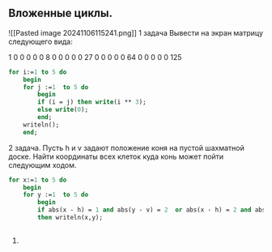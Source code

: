 
## Вложенные циклы.
![[Pasted image 20241106115241.png]] 1 задача
Вывести на экран матрицу следующего вида:

1 0 0 0 0 
0 8 0 0 0 
0 0 27 0 0 
0 0 0 64 0
0 0 0 0 125


```pascal
for i:=1 to 5 do 
	begin 
	for j :=1  to 5 do
		begin
		if (i = j) then write(i ** 3);
		else write(0);
		end;
	writeln();
	end;
```

2 задача.
Пусть h и v задают положение коня на пустой шахматной доске. Найти координаты всех клеток куда конь может пойти следующим ходом.

```pascal
for x:=1 to 5 do 
	begin 
	for y :=1  to 5 do
		begin
		if abs(x - h) = 1 and abs(y - v) = 2  or abs(x - h) = 2 and abs(y - v = 1) 
		then writeln(x,y);
	
```




1)

 